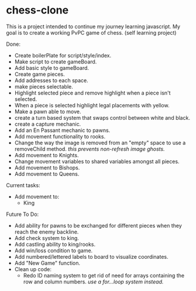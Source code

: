# chess-clone
This is a project intended to continue my journey learning javascript. My goal is to create a working PvPC game of chess. (self learning project)


Done:

- Create boilerPlate for script/style/index.
- Make script to create gameBoard.
- Add basic style to gameBoard.
- Create game pieces.
- Add addresses to each space.
- make pieces selectable.
- Highlight selected piece and remove highlight when a piece isn't selected.
- When a piece is selected highlight legal placements with yellow.
- Make a pawn able to move.
- create a turn based system that swaps control between white and black.
- create a capture mechanic.
- Add an En Passant mechanic to pawns.
- Add movement functionality to rooks.
- Change the way the image is removed from an "empty" space to use a removeChild method. *this prevents non-refresh image ghosts.*
- Add movement to Knights.
- Change movement variables to shared variables amongst all pieces.
- Add movement to Bishops.
- Add movement to Queens.

Current tasks:
- Add movement to:
    - King


Future To Do:
- Add ability for pawns to be exchanged for different pieces when they reach the enemy backline.
- Add check system to king.
- Add castling ability to king/rooks.
- Add win/loss condition to game.
- Add numbered/lettered labels to board to visualize coordinates.
- Add "New Game" function.
- Clean up code:
    - Redo ID naming system to get rid of need for arrays containing the row and column numbers. *use a for...loop system instead.*
